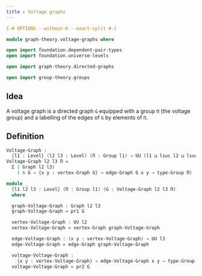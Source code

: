 ```yaml
---
title : Voltage graphs
--- 
```


```agda
{-# OPTIONS --without-K --exact-split #-}

module graph-theory.voltage-graphs where

open import foundation.dependent-pair-types
open import foundation.universe-levels

open import graph-theory.directed-graphs

open import group-theory.groups
```

## Idea

A voltage graph is a directed graph `G` equipped with a group `Π` (the voltage group) and a labelling of the edges of `G` by elements of `Π`.

## Definition

```agda
Voltage-Graph :
  {l1 : Level} (l2 l3 : Level) (Π : Group l1) → UU (l1 ⊔ lsuc l2 ⊔ lsuc l3)
Voltage-Graph l2 l3 Π =
  Σ ( Graph l2 l3)
    ( λ G → {x y : vertex-Graph G} → edge-Graph G x y → type-Group Π)

module _
  {l1 l2 l3 : Level} (Π : Group l1) (G : Voltage-Graph l2 l3 Π)
  where

  graph-Voltage-Graph : Graph l2 l3
  graph-Voltage-Graph = pr1 G

  vertex-Voltage-Graph : UU l2
  vertex-Voltage-Graph = vertex-Graph graph-Voltage-Graph

  edge-Voltage-Graph : (x y : vertex-Voltage-Graph) → UU l3
  edge-Voltage-Graph = edge-Graph graph-Voltage-Graph

  voltage-Voltage-Graph :
    {x y : vertex-Voltage-Graph} → edge-Voltage-Graph x y → type-Group Π
  voltage-Voltage-Graph = pr2 G
```
